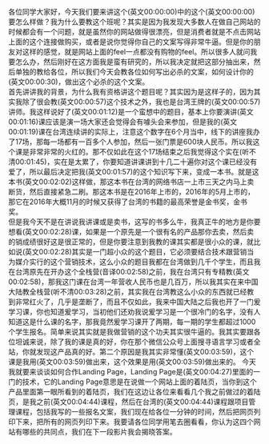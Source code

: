 各位同学大家好，今天我们要来讲这个(英文00:00:00)中的这个(英文00:00:00)要怎么样做？我为什么要教这个班呢？其实是因为我发现大多数人在做自己网站的时候都会有一个问题，就是虽然你的网站做得很漂亮，但是消费者就是不点击网站上面的这个连接做购买，或者是说你觉得你自己的文案写得非常牛逼。但是你的朋友对这样的感觉，就是网站上面的feel一点都没有购物的feel。所以很多人就问我要怎么办，然后刚好在这方面我是蛮有研究的，所以我决定就把这部分抽出来，然后单独的教给各位，所以我们今天会教各位如何写出必杀的文案，如何设计你的(英文00:00:30)，做出这个必杀的这个文案。\
首先讲讲我的背景，为什么我有资格讲这个题目呢？其实因为是这样子的，因为其实我除了很会教(英文00:00:57)这个技术之外，我也是台湾王牌的(英文00:00:57)讲师。我这样说好了(英文00:01:12)是一个蛮想中的题目，基本上你要演讲(英文00:01:16)课应该是演一场大家还会觉得会有噱头会来参加，但是我的(英文00:01:19)课在台湾连续讲的实际上，注意这个数字在6个月当中，线下的讲座我办了17场，那每一场都有一百多个人参加，然后一张门票是600块人民币。所以我这个课是非常非常的火红的。那不仅如此在这个17场结束之后我觉得这个实在(听不清00:01:45)，实在是太累了，你要知道讲课讲到十几二十遍你对这个课已经没有爱了，所以最后决定把我(英文00:01:57)的这个知识写下来，变成一本书。就是这本书(英文00:02:02)这样做，那这本书在台湾的网络书店一上市三天之内马上卖断货，然后直接紧急二刷。那这本书是在2016年上市的，2016年的5月上市的，那它在2016年大概11月的时候又获得了台湾的书籍的最高荣誉是金书奖，金书奖。\
但是我今天不是在讲说我讲课或是卖书，这写的书多么牛，我真正牛的地方是你要想看(英文00:02:28)课，如果是一个原先是一个很有名的产品那你去卖，然后卖的销成绩很好这是很正常的，但是你要注意到我教的课其实都是很小众的课，就比如说(英文00:02:28)其实是一门超小众的这个题目，它必须要结合技术跟营销当为媒介实行的这个营销技术，这么小众的题目我都在台湾做到几千个学生，而且我在台湾原先在开办这个全栈营(音译00:02:58)之前，我在台湾只有专精教(英文00:02:58)，那我这门课在台湾一年营收人民币也是几百万，所以我其实在来中国大陆教全栈营(听不清00:03:28)之前，其实我在台湾教这么小众的东西就已经教到非常红火了，几乎是垄断了，而且不仅如此，我来中国大陆之后我也开了一门爰学习课，你也知道爰学习，当初他们还劝我说爰学习是一个很冷门的名字，没有人知道这是什么课的名字，那我竟然爰学习课开了两期，每一期的学生都超过1000个学生报名。简单来说其实就是我做营销的这个功夫其实很牛逼的。我其实要跟各位坦诚来说，除了我的课是真的好，你在那个微信公众号上面搜寻语言学习或者全站，你就发现这产品真的好。第二个原因是我其实非常懂(英文00:03:59)，这个课是我用(英文00:03:59)做出来，这个效果是用(英文00:03:59)做出来的。
今天我就要来谈谈如何合作Landing Page，Landing
Page是(英文00:04:27)里面的一门的技术，它的Landing
Page意思是在说做一个网站上面的着陆页，当你到这个产品里面第一眼所看到的着陆页，我们在这边让各位来看看几个我之前做过的着陆页，是我之前(英文00:04:44)课程，然后在台湾的(英文00:04:44)课程跟项目管理课程，包括我写的一些报名文案，我们现在给各位一分钟的时间，然后把网页列印下来，把所有的网页列印下来。我要请各位同学用笔去圈看看，你认为这四个网站有哪些的共同点，我们在下一段影片我会揭晓答案。
